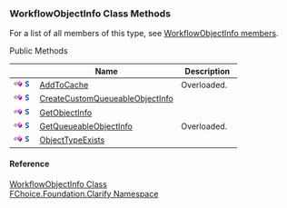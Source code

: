﻿### WorkflowObjectInfo Class Methods

For a list of all members of this type, see [WorkflowObjectInfo members](fcSDK~FChoice.Foundation.Clarify.WorkflowObjectInfo_members.md).

Public Methods

|   | Name | Description |
| --- | --- | --- |
| ![Public Method](dotnetimages/publicMethod.png)![static (Shared in Visual Basic)](dotnetimages/static.png) | [AddToCache](fcSDK~FChoice.Foundation.Clarify.WorkflowObjectInfo~AddToCache.md) | Overloaded.    |
| ![Public Method](dotnetimages/publicMethod.png)![static (Shared in Visual Basic)](dotnetimages/static.png) | [CreateCustomQueueableObjectInfo](fcSDK~FChoice.Foundation.Clarify.WorkflowObjectInfo~CreateCustomQueueableObjectInfo.md) |   |
| ![Public Method](dotnetimages/publicMethod.png)![static (Shared in Visual Basic)](dotnetimages/static.png) | [GetObjectInfo](fcSDK~FChoice.Foundation.Clarify.WorkflowObjectInfo~GetObjectInfo.md) |   |
| ![Public Method](dotnetimages/publicMethod.png)![static (Shared in Visual Basic)](dotnetimages/static.png) | [GetQueueableObjectInfo](fcSDK~FChoice.Foundation.Clarify.WorkflowObjectInfo~GetQueueableObjectInfo.md) | Overloaded.    |
| ![Public Method](dotnetimages/publicMethod.png)![static (Shared in Visual Basic)](dotnetimages/static.png) | [ObjectTypeExists](fcSDK~FChoice.Foundation.Clarify.WorkflowObjectInfo~ObjectTypeExists.md) |   |





#### Reference

[WorkflowObjectInfo Class](fcSDK~FChoice.Foundation.Clarify.WorkflowObjectInfo.md)  
[FChoice.Foundation.Clarify Namespace](fcSDK~FChoice.Foundation.Clarify_namespace.md)